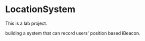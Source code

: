 # LocationSystem
This is a lab project.

building a system that can record users' position based iBeacon.

